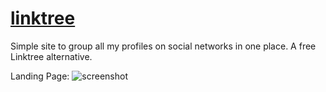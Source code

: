 # [linktree](https://samirpaul1.github.io/link)
Simple site to group all my profiles on social networks in one place. A free Linktree alternative.
  
Landing Page:
![screenshot](https://raw.githubusercontent.com/SamirPaul1/links/main/samirpaul1-links.jpeg)
